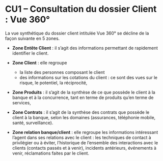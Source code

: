 # CU1 – Consultation du dossier Client : Vue 360° 

La vue synthétique du dossier client intitulée Vue 360° se décline de la façon
suivante en 5 zones.

- **Zone Entête Client** : il s’agit des informations permettant de rapidement
  identifier le client.

- **Zone Client** : elle regroupe
  - la liste des personnes composant le client
  - des informations sur les cotations du client : ce sont des vues sur le
    risque, le potentiel, la réciprocité, 

- **Zone Produits** : il s’agit de la synthèse de ce que possède le client à la
  banque et à la concurrence, tant en terme de produits qu’en terme de
  services, 

- **Zone Contrats** : il s’agit de la synthèse des contrats que possède le
  client à la banque, selon les domaines (assurances, téléphonie mobile, santé, 
  surveillance).

- **Zone  relation  banque/client** : elle regroupe les informations
  intéressant l’agent dans ses relations avec le client : les techniques de
  contact à privilégier ou à éviter, l’historique de l’ensemble des
  interactions  avec  le  clients (contacts passés et à venir), incidents
  antérieurs, événements à venir, réclamations faites par le client.
